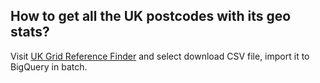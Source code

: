 ## How to get all the UK postcodes with its geo stats?
Visit [UK Grid Reference Finder](https://www.ordnancesurvey.co.uk/business-government/products/code-point-open)
and select download CSV file, import it to BigQuery in batch.